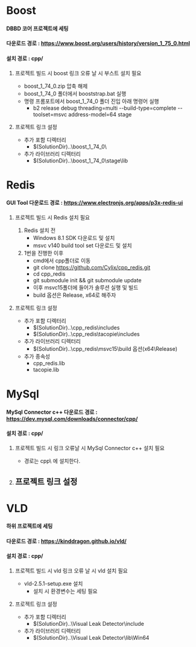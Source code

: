 # Boost

#### DBBD 코어 프로젝트에 세팅

#### 다운로드 경로 : https://www.boost.org/users/history/version_1_75_0.html

#### 설치 경로 : cpp/

1. 프로젝트 빌드 시 boost 링크 오류 날 시 부스트 설치 필요

   - boost_1_74_0.zip 압축 해제
   - boost_1_74_0 폴더에서 booststrap.bat 실행
   - 명령 프롬포트에서 boost_1_74_0 폴더 진입 아래 명령어 실행
     - b2 release debug threading=multi --build-type=complete --toolset=msvc address-model=64 stage

2. 프로젝트 링크 설정
   - 추가 포함 디렉터리
     - \$(SolutionDir)..\boost_1_74_0\
   - 추가 라이브러리 디렉터리
     - \$(SolutionDir)..\boost_1_74_0\stage\lib

# Redis

#### GUI Tool 다운로드 경로 : https://www.electronjs.org/apps/p3x-redis-ui

1. 프로젝트 빌드 시 Redis 설치 필요

   1. Redis 설치 전
      - Windows 8.1 SDK 다운로드 및 설치
      - msvc v140 build tool set 다운로드 및 설치
   2. 1번을 진행한 이후
      - cmd에서 cpp폴더로 이동
      - git clone https://github.com/Cylix/cpp_redis.git
      - cd cpp_redis
      - git submodule init && git submodule update
      - 이후 msvc15폴더에 들어가 솔루션 실행 및 빌드
      - build 옵션은 Release, x64로 해주자

2. 프로젝트 링크 설정
   - 추가 포함 디렉터리
     - \$(SolutionDir)..\cpp_redis\includes
     - \$(SolutionDir)..\cpp_redis\tacopie\includes
   - 추가 라이브러리 디렉터리
     - \$(SolutionDir)..\cpp_redis\msvc15\build 옵션(x64\Release)
   - 추가 종속성
     - cpp_redis.lib
     - tacopie.lib

# MySql

#### MySql Connector c++ 다운로드 경로 : https://dev.mysql.com/downloads/connector/cpp/

#### 설치 경로 : cpp/

1. 프로젝트 빌드 시 링크 오류날 시 MySql Connector c++ 설치 필요
   - 경로는 cpp\ 에 설치한다.
  
2. 프로젝트 링크 설정
   -  

# VLD

#### 하위 프로젝트에 세팅

#### 다운로드 경로 : https://kinddragon.github.io/vld/

#### 설치 경로 : cpp/

1. 프로젝트 빌드 시 vld 링크 오류 날 시 vld 설치 필요

   - vld-2.5.1-setup.exe 설치
     - 설치 시 환경변수는 세팅 필요

2. 프로젝트 링크 설정
   - 추가 포함 디렉터리
     - \$(SolutionDir)..\Visual Leak Detector\include
   - 추가 라이브러리 디렉터리
     - \$(SolutionDir)..\Visual Leak Detector\lib\Win64
